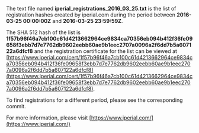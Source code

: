 The text file named **iperial_registrations_2016_03_25.txt** is the list of registration hashes created by iperial.com during the period between **2016-03-25 00:00:00Z** and **2016-03-25 23:59:59Z**.

The SHA 512 hash of the list is **1f57b96f46a7cb100c61d4213662964ce9834ca70356eb094b412f36fe09658f3ebb7d7e7762db9602eebb60ae9b1eec2707a0096a2f6dd7b5a607122a6dfcf8** and the registration certificate for the list can be viewed at [https://www.iperial.com/cert/1f57b96f46a7cb100c61d4213662964ce9834ca70356eb094b412f36fe09658f3ebb7d7e7762db9602eebb60ae9b1eec2707a0096a2f6dd7b5a607122a6dfcf8](https://www.iperial.com/cert/1f57b96f46a7cb100c61d4213662964ce9834ca70356eb094b412f36fe09658f3ebb7d7e7762db9602eebb60ae9b1eec2707a0096a2f6dd7b5a607122a6dfcf8).

To find registrations for a different period, please see the corresponding commit.

For more information, please visit [https://www.iperial.com/](https://www.iperial.com/)
